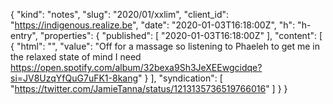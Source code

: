{
  "kind": "notes",
  "slug": "2020/01/xxlim",
  "client_id": "https://indigenous.realize.be",
  "date": "2020-01-03T16:18:00Z",
  "h": "h-entry",
  "properties": {
    "published": [
      "2020-01-03T16:18:00Z"
    ],
    "content": [
      {
        "html": "",
        "value": "Off for a massage so listening to Phaeleh to get me in the relaxed state of mind I need https://open.spotify.com/album/32bexa9Sh3JeXEEwgcidqe?si=JV8UzqYfQuG7uFK1-8kang"
      }
    ],
    "syndication": [
      "https://twitter.com/JamieTanna/status/1213135736519766016"
    ]
  }
}
